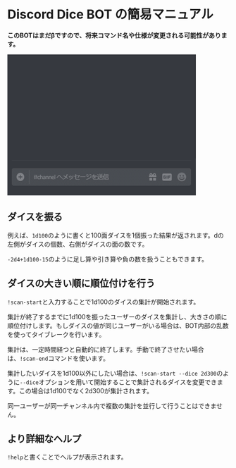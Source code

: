 # Discord Dice BOT の簡易マニュアル

**このBOTはまだβですので、将来コマンド名や仕様が変更される可能性があります。**

![dice rolls](./images/roll+scan.gif)

## ダイスを振る

例えば、``1d100``のように書くと100面ダイスを1個振った結果が返されます。dの左側がダイスの個数、右側がダイスの面の数です。

``-2d4+1d100-15``のように足し算や引き算や負の数を扱うこともできます。

## ダイスの大きい順に順位付けを行う
`!scan-start`と入力することで1d100のダイスの集計が開始されます。

集計が終了するまでに1d100を振ったユーザーのダイスを集計し、大きさの順に順位付けします。もしダイスの値が同じユーザーがいる場合は、BOT内部の乱数を使ってタイブレークを行います。

集計は、一定時間経つと自動的に終了します。手動で終了させたい場合は、`!scan-end`コマンドを使います。

集計したいダイスを1d100以外にしたい場合は、`!scan-start --dice 2d300`のように`--dice`オプションを用いて開始することで集計されるダイスを変更できます。この場合は1d100でなく2d300が集計されます。

同一ユーザーが同一チャンネル内で複数の集計を並行して行うことはできません。

## より詳細なヘルプ
`!help`と書くことでヘルプが表示されます。
